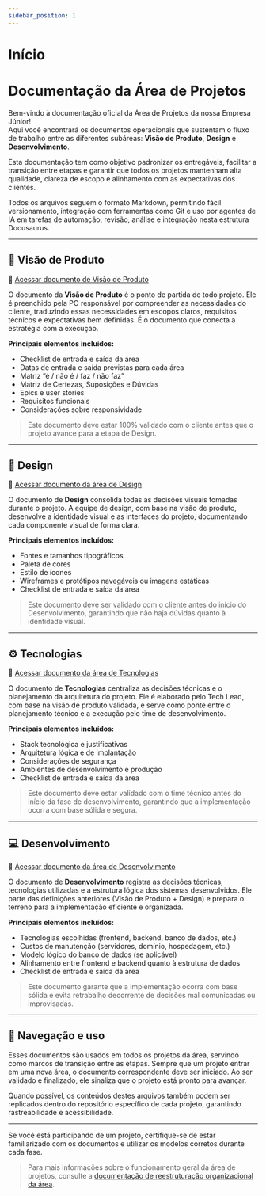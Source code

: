 ```yaml
---
sidebar_position: 1
---
```


# Início

# Documentação da Área de Projetos

Bem-vindo à documentação oficial da Área de Projetos da nossa Empresa Júnior!  
Aqui você encontrará os documentos operacionais que sustentam o fluxo de trabalho entre as diferentes subáreas: **Visão de Produto**, **Design** e **Desenvolvimento**.

Esta documentação tem como objetivo padronizar os entregáveis, facilitar a transição entre etapas e garantir que todos os projetos mantenham alta qualidade, clareza de escopo e alinhamento com as expectativas dos clientes.

Todos os arquivos seguem o formato Markdown, permitindo fácil versionamento, integração com ferramentas como Git e uso por agentes de IA em tarefas de automação, revisão, análise e integração nesta estrutura Docusaurus.

---

## 📄 Visão de Produto

🔗 [Acessar documento de Visão de Produto](./visao-produto.md)

O documento da **Visão de Produto** é o ponto de partida de todo projeto. Ele é preenchido pela PO responsável por compreender as necessidades do cliente, traduzindo essas necessidades em escopos claros, requisitos técnicos e expectativas bem definidas. É o documento que conecta a estratégia com a execução.

**Principais elementos incluídos:**
- Checklist de entrada e saída da área
- Datas de entrada e saída previstas para cada área
- Matriz “é / não é / faz / não faz”
- Matriz de Certezas, Suposições e Dúvidas
- Epics e user stories
- Requisitos funcionais
- Considerações sobre responsividade

> Este documento deve estar 100% validado com o cliente antes que o projeto avance para a etapa de Design.

---

## 🎨 Design

🔗 [Acessar documento da área de Design](./design.md)

O documento de **Design** consolida todas as decisões visuais tomadas durante o projeto. A equipe de design, com base na visão de produto, desenvolve a identidade visual e as interfaces do projeto, documentando cada componente visual de forma clara.

**Principais elementos incluídos:**
- Fontes e tamanhos tipográficos
- Paleta de cores
- Estilo de ícones
- Wireframes e protótipos navegáveis ou imagens estáticas
- Checklist de entrada e saída da área

> Este documento deve ser validado com o cliente antes do início do Desenvolvimento, garantindo que não haja dúvidas quanto à identidade visual.

---

## ⚙️ Tecnologias

🔗 [Acessar documento da área de Tecnologias](./tecnologias.md)

O documento de **Tecnologias** centraliza as decisões técnicas e o planejamento da arquitetura do projeto. Ele é elaborado pelo Tech Lead, com base na visão de produto validada, e serve como ponte entre o planejamento técnico e a execução pelo time de desenvolvimento.

**Principais elementos incluídos:**
- Stack tecnológica e justificativas
- Arquitetura lógica e de implantação
- Considerações de segurança
- Ambientes de desenvolvimento e produção
- Checklist de entrada e saída da área

> Este documento deve estar validado com o time técnico antes do início da fase de desenvolvimento, garantindo que a implementação ocorra com base sólida e segura.

---

## 💻 Desenvolvimento

🔗 [Acessar documento da área de Desenvolvimento](./desenvolvimento.md)

O documento de **Desenvolvimento** registra as decisões técnicas, tecnologias utilizadas e a estrutura lógica dos sistemas desenvolvidos. Ele parte das definições anteriores (Visão de Produto + Design) e prepara o terreno para a implementação eficiente e organizada.

**Principais elementos incluídos:**
- Tecnologias escolhidas (frontend, backend, banco de dados, etc.)
- Custos de manutenção (servidores, domínio, hospedagem, etc.)
- Modelo lógico do banco de dados (se aplicável)
- Alinhamento entre frontend e backend quanto à estrutura de dados
- Checklist de entrada e saída da área

> Este documento garante que a implementação ocorra com base sólida e evita retrabalho decorrente de decisões mal comunicadas ou improvisadas.

---

## 🧭 Navegação e uso

Esses documentos são usados em todos os projetos da área, servindo como marcos de transição entre as etapas. Sempre que um projeto entrar em uma nova área, o documento correspondente deve ser iniciado. Ao ser validado e finalizado, ele sinaliza que o projeto está pronto para avançar.

Quando possível, os conteúdos destes arquivos também podem ser replicados dentro do repositório específico de cada projeto, garantindo rastreabilidade e acessibilidade.

---

Se você está participando de um projeto, certifique-se de estar familiarizado com os documentos e utilizar os modelos corretos durante cada fase.

> Para mais informações sobre o funcionamento geral da área de projetos, consulte a [documentação de reestruturação organizacional da área](https://docs.google.com/document/d/1Sot0V98EBWKO2TeUhFDBzjCmca8TnsJDkCPgRgE-yU0/edit?usp=sharing).